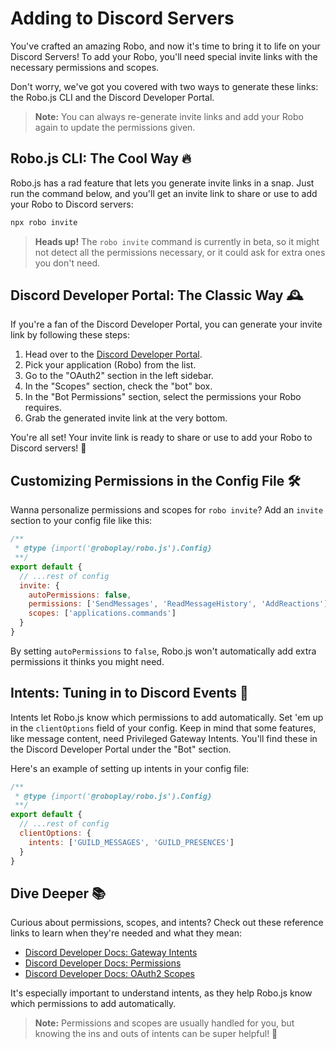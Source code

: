 # Adding to Discord Servers

You've crafted an amazing Robo, and now it's time to bring it to life on your Discord Servers! To add your Robo, you'll need special invite links with the necessary permissions and scopes.

Don't worry, we've got you covered with two ways to generate these links: the Robo.js CLI and the Discord Developer Portal. 

> **Note:** You can always re-generate invite links and add your Robo again to update the permissions given.

## Robo.js CLI: The Cool Way 🔥

Robo.js has a rad feature that lets you generate invite links in a snap. Just run the command below, and you'll get an invite link to share or use to add your Robo to Discord servers:

```bash
npx robo invite
```

> **Heads up!** The `robo invite` command is currently in beta, so it might not detect all the permissions necessary, or it could ask for extra ones you don't need.

## Discord Developer Portal: The Classic Way 🕰️

If you're a fan of the Discord Developer Portal, you can generate your invite link by following these steps:

1. Head over to the [Discord Developer Portal](https://discord.com/developers/applications).
2. Pick your application (Robo) from the list.
3. Go to the "OAuth2" section in the left sidebar.
4. In the "Scopes" section, check the "bot" box.
5. In the "Bot Permissions" section, select the permissions your Robo requires.
6. Grab the generated invite link at the very bottom.

You're all set! Your invite link is ready to share or use to add your Robo to Discord servers! 🌟

## Customizing Permissions in the Config File 🛠️

Wanna personalize permissions and scopes for `robo invite`? Add an `invite` section to your config file like this:

```javascript
/**
 * @type {import('@roboplay/robo.js').Config}
 **/
export default {
  // ...rest of config
  invite: {
    autoPermissions: false,
    permissions: ['SendMessages', 'ReadMessageHistory', 'AddReactions'],
    scopes: ['applications.commands']
  }
}
```

By setting `autoPermissions` to `false`, Robo.js won't automatically add extra permissions it thinks you might need.

## Intents: Tuning in to Discord Events 📡

Intents let Robo.js know which permissions to add automatically. Set 'em up in the `clientOptions` field of your config. Keep in mind that some features, like message content, need Privileged Gateway Intents. You'll find these in the Discord Developer Portal under the "Bot" section.

Here's an example of setting up intents in your config file:

```javascript
/**
 * @type {import('@roboplay/robo.js').Config}
 **/
export default {
  // ...rest of config
  clientOptions: {
    intents: ['GUILD_MESSAGES', 'GUILD_PRESENCES']
  }
}
```

## Dive Deeper 📚

Curious about permissions, scopes, and intents? Check out these reference links to learn when they're needed and what they mean:

- [Discord Developer Docs: Gateway Intents](https://discord.com/developers/docs/topics/gateway#gateway-intents)
- [Discord Developer Docs: Permissions](https://discord.com/developers/docs/topics/permissions)
- [Discord Developer Docs: OAuth2 Scopes](https://discord.com/developers/docs/topics/oauth2#shared-resources-oauth2-scopes)

It's especially important to understand intents, as they help Robo.js know which permissions to add automatically.

> **Note:** Permissions and scopes are usually handled for you, but knowing the ins and outs of intents can be super helpful! 🧠

